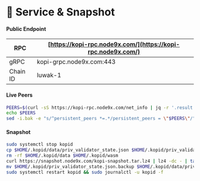 # 💾 Service & Snapshot

#### Public Endpoint <a href="#public-endpoint" id="public-endpoint"></a>

| RPC      | [https://kopi-rpc.node9x.com/](https://kopi-rpc.node9x.com/) |
| -------- | ------------------------------------------------------------ |
| gRPC     | kopi-grpc.node9x.com:443                                     |
| Chain ID | luwak-1                                                      |

#### Live Peers <a href="#live-peers" id="live-peers"></a>

```bash
PEERS=$(curl -sS https://kopi-rpc.node9x.com/net_info | jq -r '.result.peers[] | "\(.node_info.id)@\(.remote_ip):\(.node_info.listen_addr)"' | awk -F ':' '{print $1":"$(NF)}' | paste -sd, -)
echo $PEERS
sed -i.bak -e "s/^persistent_peers *=.*/persistent_peers = \"$PEERS\"/" $HOME/.kopid/config/config.toml
```

#### Snapshot <a href="#snapshot" id="snapshot"></a>

```bash
sudo systemctl stop kopid
cp $HOME/.kopid/data/priv_validator_state.json $HOME/.kopid/priv_validator_state.json.backup
rm -rf $HOME/.kopid/data $HOME/.kopid/wasm
curl https://snapshot.node9x.com/kopi-snapshot.tar.lz4 | lz4 -dc - | tar -xf - -C $HOME/.prysm
mv $HOME/.kopid/priv_validator_state.json.backup $HOME/.kopid/data/priv_validator_state.json
sudo systemctl restart kopid && sudo journalctl -u kopid -f
```
